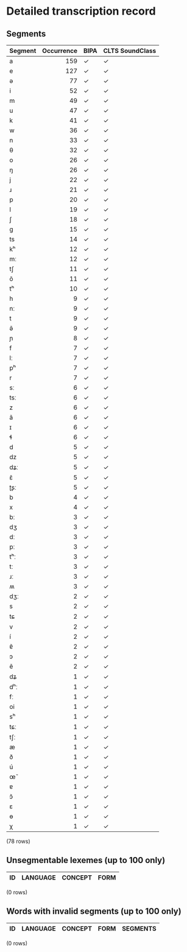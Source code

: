 
# Detailed transcription record

## Segments

| Segment | Occurrence | BIPA | CLTS SoundClass |
|:----------|-------------:|:-------|:------------------|
| a | 159 | ✓ | ✓ |
| e | 127 | ✓ | ✓ |
| ə | 77 | ✓ | ✓ |
| i | 52 | ✓ | ✓ |
| m | 49 | ✓ | ✓ |
| u | 47 | ✓ | ✓ |
| k | 41 | ✓ | ✓ |
| w | 36 | ✓ | ✓ |
| n | 33 | ✓ | ✓ |
| θ | 32 | ✓ | ✓ |
| o | 26 | ✓ | ✓ |
| ŋ | 26 | ✓ | ✓ |
| j | 22 | ✓ | ✓ |
| ɹ | 21 | ✓ | ✓ |
| p | 20 | ✓ | ✓ |
| l | 19 | ✓ | ✓ |
| ʃ | 18 | ✓ | ✓ |
| g | 15 | ✓ | ✓ |
| ts | 14 | ✓ | ✓ |
| kʰ | 12 | ✓ | ✓ |
| mː | 12 | ✓ | ✓ |
| tʃ | 11 | ✓ | ✓ |
| õ | 11 | ✓ | ✓ |
| tʰ | 10 | ✓ | ✓ |
| h | 9 | ✓ | ✓ |
| nː | 9 | ✓ | ✓ |
| t | 9 | ✓ | ✓ |
| ə̃ | 9 | ✓ | ✓ |
| ɲ | 8 | ✓ | ✓ |
| f | 7 | ✓ | ✓ |
| lː | 7 | ✓ | ✓ |
| pʰ | 7 | ✓ | ✓ |
| r | 7 | ✓ | ✓ |
| sː | 6 | ✓ | ✓ |
| tsː | 6 | ✓ | ✓ |
| z | 6 | ✓ | ✓ |
| ã | 6 | ✓ | ✓ |
| ɪ | 6 | ✓ | ✓ |
| ɬ | 6 | ✓ | ✓ |
| d | 5 | ✓ | ✓ |
| dz | 5 | ✓ | ✓ |
| dʑː | 5 | ✓ | ✓ |
| ɛ̃ | 5 | ✓ | ✓ |
| ʈʂː | 5 | ✓ | ✓ |
| b | 4 | ✓ | ✓ |
| x | 4 | ✓ | ✓ |
| bː | 3 | ✓ | ✓ |
| dʒ | 3 | ✓ | ✓ |
| dː | 3 | ✓ | ✓ |
| pː | 3 | ✓ | ✓ |
| tʰː | 3 | ✓ | ✓ |
| tː | 3 | ✓ | ✓ |
| ɹː | 3 | ✓ | ✓ |
| ʍ | 3 | ✓ | ✓ |
| dʒː | 2 | ✓ | ✓ |
| s | 2 | ✓ | ✓ |
| tɕ | 2 | ✓ | ✓ |
| v | 2 | ✓ | ✓ |
| í | 2 | ✓ | ✓ |
| ɐ̃ | 2 | ✓ | ✓ |
| ɔ | 2 | ✓ | ✓ |
| ẽ | 2 | ✓ | ✓ |
| dʑ | 1 | ✓ | ✓ |
| dʰː | 1 | ✓ | ✓ |
| fː | 1 | ✓ | ✓ |
| oi | 1 | ✓ | ✓ |
| sʰ | 1 | ✓ | ✓ |
| tɕː | 1 | ✓ | ✓ |
| tʃː | 1 | ✓ | ✓ |
| æ | 1 | ✓ | ✓ |
| ð | 1 | ✓ | ✓ |
| ú | 1 | ✓ | ✓ |
| œ̃ | 1 | ✓ | ✓ |
| ɐ | 1 | ✓ | ✓ |
| ɔ̃ | 1 | ✓ | ✓ |
| ɛ | 1 | ✓ | ✓ |
| ɵ | 1 | ✓ | ✓ |
| χ | 1 | ✓ | ✓ |

(78 rows)



## Unsegmentable lexemes (up to 100 only)

| ID | LANGUAGE | CONCEPT | FORM |
|------|------------|-----------|--------|

(0 rows)



## Words with invalid segments (up to 100 only)

| ID | LANGUAGE | CONCEPT | FORM | SEGMENTS |
|------|------------|-----------|--------|------------|

(0 rows)


